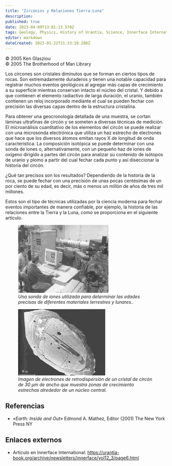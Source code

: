 ```yaml
---
title: "Zirconios y Relaciones Tierra-Luna"
description: 
published: true
date: 2023-04-09T13:01:13.570Z
tags: Geology, Physics, History of Urantia, Science, Innerface International, article
editor: markdown
dateCreated: 2023-01-22T21:33:20.280Z
---
```


<p class="v-card v-sheet theme--light grey lighten-3 px-2">© 2005 Ken Glasziou<br>© 2005 The Brotherhood of Man Library</p>

Los circones son cristales diminutos que se forman en ciertos tipos de rocas. Son extremadamente duraderos y tienen una notable capacidad para registrar muchos eventos geológicos al agregar más capas de crecimiento a su superficie mientras conservan intacto el núcleo del cristal. Y debido a que contienen el elemento radiactivo de larga duración, el uranio, también contienen un reloj incorporado mediante el cual se pueden fechar con precisión las diversas capas dentro de la estructura cristalina.

Para obtener una geocronología detallada de una muestra, se cortan láminas ultrafinas de circón y se someten a diversas técnicas de medición. El microanálisis cuantitativo de los elementos del circón se puede realizar con una microsonda electrónica que utiliza un haz estrecho de electrones que hace que los diversos átomos emitan rayos X de longitud de onda característica. La composición isotópica se puede determinar con una sonda de iones o, alternativamente, con un pequeño haz de iones de oxígeno dirigido a partes del circón para analizar su contenido de isótopos de uranio y plomo a partir del cual fechar cada punto y así diseccionar la historia del circón.

¿Qué tan precisos son los resultados? Dependiendo de la historia de la roca, se puede fechar con una precisión de unas pocas centésimas de un por ciento de su edad, es decir, más o menos un millón de años de tres mil millones.

Estos son el tipo de técnicas utilizadas por la ciencia moderna para fechar eventos importantes de manera confiable, por ejemplo, la historia de las relaciones entre la Tierra y la Luna, como se proporciona en el siguiente artículo.

<figure id="Figure_1" class="image urantiapedia">
<img src="/image/article/Ken_Glasziou/Zircons_and_Earth_Moon_Relations/ion_probe.jpg">
<figcaption><em>Una sonda de iones utilizada para determinar las edades precisas de diferentes materiales terrestres y lunares..</em></figcaption>
</figure>

<figure id="Figure_2" class="image urantiapedia">
<img src="/image/article/Ken_Glasziou/Zircons_and_Earth_Moon_Relations/zircon.jpg">
<figcaption><em>Imagen de electrones de retrodispersión de un cristal de circón de 30 µm de ancho que muestra zonas de crecimiento estrechas alrededor de un núcleo central.</em></figcaption>
</figure>

## Referencias

- «*Earth: Inside and Out*» Edmond A. Mathez, Editor (2001) The New York Press NY

## Enlaces externos

- Artículo en Innerface International: https://urantia-book.org/archive/newsletters/innerface/vol12_3/page6.html